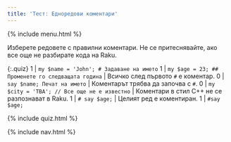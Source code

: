 ```yaml
---
title: 'Тест: Едноредови коментари'
---
```


{% include menu.html %}

Изберете редовете с правилни коментари. Не се притеснявайте, ако все още не разбирате кода на Raku.

{:.quiz}
1 | `my $name = 'John'; # Задаване на името`
1 | `my $age = 23; ## Променете го следващата година` | Всичко след първото `#` е коментар.
0 | `say $name; Печат на името` | Коментарът трябва да започва с `#`.
0 | `my $city = 'TBA'; // Все още не е известно` | Коментари в стил C++ не се разпознават в Raku.
1 | `# say $age;` | Целият ред е коментиран.
1 | `#say $age;`

{% include quiz.html %}

{% include nav.html %}